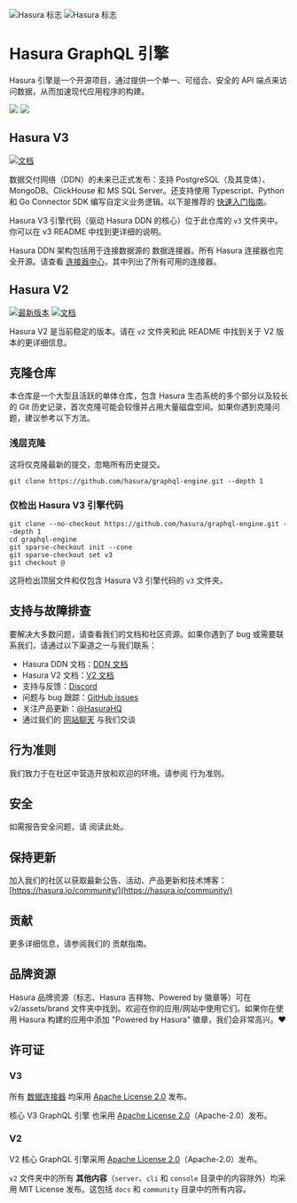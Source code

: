 ![Hasura 标志](./assets/hasura_logo_primary_darkbg.png#gh-dark-mode-only)
![Hasura 标志](./assets/hasura_logo_primary_lightbg.png#gh-light-mode-only)

# Hasura GraphQL 引擎

Hasura 引擎是一个开源项目，通过提供一个单一、可组合、安全的 API 端点来访问数据，从而加速现代应用程序的构建。

<a href="https://hasura.io/"><img src="https://img.shields.io/badge/🏠_访问-Hasura_官网-blue.svg?style=flat"></a>
<a href="https://hasura.io/community/"><img src="https://img.shields.io/badge/😊_加入-社区-blue.svg?style=flat"></a>

## Hasura V3

[![文档](https://img.shields.io/badge/文档-v3-yellow.svg?style=flat)](https://hasura.io/docs/3.0/getting-started/quickstart/)

数据交付网络（DDN）的未来已正式发布：支持 PostgreSQL（及其变体）、MongoDB、ClickHouse 和 MS SQL Server。还支持使用 Typescript、Python 和 Go Connector SDK 编写自定义业务逻辑。以下是推荐的 [快速入门指南](https://hasura.io/docs/3.0/getting-started/quickstart/)。

Hasura V3 引擎代码（驱动 Hasura DDN 的核心）位于此仓库的 `v3` 文件夹中。你可以在 v3 README 中找到更详细的说明。

Hasura DDN 架构包括用于连接数据源的 数据连接器。所有 Hasura 连接器也完全开源。请查看 [连接器中心](https://hasura.io/connectors/)，其中列出了所有可用的连接器。

## Hasura V2

[![最新版本](https://img.shields.io/github/v/release/hasura/graphql-engine)](https://github.com/hasura/graphql-engine/releases/latest)
[![文档](https://img.shields.io/badge/文档-v2.x-yellow.svg?style=flat)](https://hasura.io/docs)

Hasura V2 是当前稳定的版本。请在 `v2` 文件夹和此 README 中找到关于 V2 版本的更详细信息。

## 克隆仓库

本仓库是一个大型且活跃的单体仓库，包含 Hasura 生态系统的多个部分以及较长的 Git 历史记录，首次克隆可能会较慢并占用大量磁盘空间。如果你遇到克隆问题，建议参考以下方法。

### 浅层克隆

这将仅克隆最新的提交，忽略所有历史提交。

```
git clone https://github.com/hasura/graphql-engine.git --depth 1
```

### 仅检出 Hasura V3 引擎代码

```
git clone --no-checkout https://github.com/hasura/graphql-engine.git --depth 1
cd graphql-engine
git sparse-checkout init --cone
git sparse-checkout set v3
git checkout @
```

这将检出顶层文件和仅包含 Hasura V3 引擎代码的 `v3` 文件夹。

## 支持与故障排查

要解决大多数问题，请查看我们的文档和社区资源。如果你遇到了 bug 或需要联系我们，请通过以下渠道之一与我们联系：

- Hasura DDN 文档：[DDN 文档](https://hasura.io/docs/3.0/)
- Hasura V2 文档：[V2 文档](https://hasura.io/docs/)
- 支持与反馈：[Discord](https://discord.gg/hasura)
- 问题与 bug 跟踪：[GitHub issues](https://github.com/hasura/graphql-engine/issues)
- 关注产品更新：[@HasuraHQ](https://twitter.com/hasurahq)
- 通过我们的 [网站聊天](https://hasura.io) 与我们交谈

## 行为准则

我们致力于在社区中营造开放和欢迎的环境。请参阅 行为准则。

## 安全

如需报告安全问题，请 阅读此处。

## 保持更新

加入我们的社区以获取最新公告、活动、产品更新和技术博客：
[https://hasura.io/community/](https://hasura.io/community/)

## 贡献

更多详细信息，请参阅我们的 贡献指南。

## 品牌资源

Hasura 品牌资源（标志、Hasura 吉祥物、Powered by 徽章等）可在 v2/assets/brand 文件夹中找到。欢迎在你的应用/网站中使用它们。如果你在使用 Hasura 构建的应用中添加 "Powered by Hasura" 徽章，我们会非常高兴。❤️

## 许可证

### V3

所有 [数据连接器](https://github.com/hasura/ndc-hub) 均采用 [Apache License 2.0](https://www.apache.org/licenses/LICENSE-2.0) 发布。

核心 V3 GraphQL 引擎 也采用 [Apache License 2.0](https://www.apache.org/licenses/LICENSE-2.0)（Apache-2.0）发布。

### V2

V2 核心 GraphQL 引擎采用 [Apache License 2.0](https://www.apache.org/licenses/LICENSE-2.0)（Apache-2.0）发布。

`v2` 文件夹中的所有 **其他内容**（`server`、`cli` 和 `console` 目录中的内容除外）均采用 MIT License 发布。这包括 `docs` 和 `community` 目录中的所有内容。